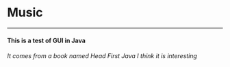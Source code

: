 # Music
--------
#### This is a test of GUI in Java

###### It comes from a book named *Head First Java* I think it is interesting 
